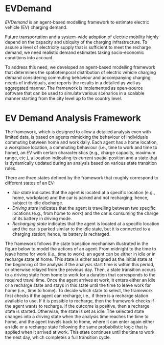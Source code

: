 # EVDemand
*EVDemand* is an agent-based modelling framework to estimate electric vehicle (EV) charging demand.

Future transportation and a system-wide adoption of electric mobility highly depend on the capacity and ubiquity of the charging infrastructure.
To assure a level of electricity supply that is sufficient to meet the recharge demand, we  need realistic demand estimates taking socio-economic conditions into account.

To address this need, we developed an agent-based modelling framework that determines the spatiotemporal distribution of electric vehicle charging demand  considering commuting behaviour and accompanying charging needs of individuals, and reports the results in a detailed as well as aggregated manner.
The framework is implemented as open-source software that can be used to simulate various scenarios in a scalable manner starting from the city level up to the country level.

# EV Demand Analysis Framework

The framework, which is designed to allow a detailed analysis even with limited data, is based on agents mimicking the behaviour of individuals commuting  between home and work daily.
Each agent has a home location, a workplace location, a commuting behaviour (i.e., time to work and time to home), an EV with certain characteristics (e.g., charge capacity, maximum range, etc.), a location indicating its current spatial position and a state that is dynamically updated during an analysis based on various state transition rules.

There are three states defined by the framework that roughly correspond to different states of an EV:

-	*Idle state* indicates that the agent is located at a specific location (e.g., home, workplace) and the car is parked and not recharging; hence, subject to idle discharge.
-	*Driving state* indicates that the agent is travelling between two specific locations (e.g., from home to work) and the car is consuming the charge of its battery in driving mode.
-	*Recharging state* indicates that the agent is located at a specific location and the car is parked similar to the idle state, but it is connected to a charging station; hence, its battery is recharged.

The framework follows the state transition mechanism illustrated in the figure below to model the actions of an agent.
From midnight to the time to leave home for work (i.e., time to work), an agent can be either in idle or in recharge state at home.
This state is either assigned as the initial state at the beginning of the analysis if the analysis start time is within this period, or otherwise relayed from the previous day.
Then, a state transition occurs to a driving state from home to work for a duration that corresponds to the required travel time.
Once the agent arrives at work, it enters either an idle or a recharge state and stays in this state until the time to leave work for home (i.e., time to home).
To decide which state to select, the framework first checks if the agent can recharge, i.e., if there is a recharge station available to use.
If it is possible to recharge, then the framework checks if the agent wants to recharge.
If the outcome is positive, then a recharge state is started.
Otherwise, the state is set as idle.
The selected state changes into a driving state when the analysis time reaches the time to home, and the agent travels back to home, where it can enter again either an idle or a recharge state following the same probabilistic logic that is applied when it arrived at work.
This state continues until the time to work the next day, which completes a full transition cycle. 